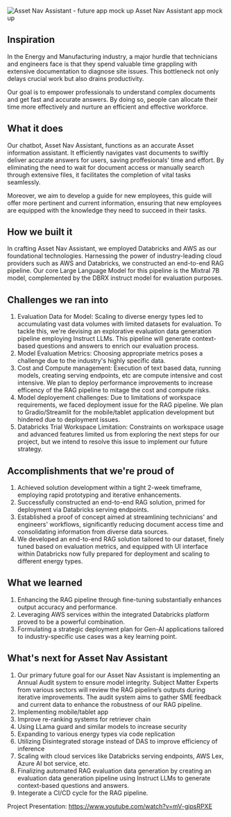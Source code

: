 ![Asset Nav Assistant - future app mock up](https://github.com/nagusubra/databricks_hackathon_2024/assets/52630559/de49baaa-b123-4172-91a3-160586141e70)
Asset Nav Assistant app mock up

## Inspiration

In the Energy and Manufacturing industry, a major hurdle that technicians and engineers face is that they spend valuable time grappling with extensive documentation to diagnose site issues. This bottleneck not only delays crucial work but also drains productivity. 

Our goal is to empower professionals to understand complex documents and get fast and accurate answers. By doing so, people can allocate their time more effectively and nurture an efficient and effective workforce.


## What it does

Our chatbot, Asset Nav Assistant, functions as an accurate Asset information assistant. It efficiently navigates vast documents to swiftly deliver accurate answers for users, saving proffesionals' time and effort. By eliminating the need to wait for document access or manually search through extensive files, it facilitates the completion of vital tasks seamlessly.
 
Moreover, we aim to develop a guide for new employees, this guide will offer more pertinent and current information, ensuring that new employees are equipped with the knowledge they need to succeed in their tasks.


## How we built it

In crafting Asset Nav Assistant, we employed Databricks and AWS as our foundational technologies. Harnessing the power of industry-leading cloud providers such as AWS and Databricks, we constructed an end-to-end RAG pipeline. Our core Large Language Model for this pipeline is the Mixtral 7B model, complemented by the DBRX instruct model for evaluation purposes.


## Challenges we ran into

1. Evaluation Data for Model: Scaling to diverse energy types led to accumulating vast data volumes with limited datasets for evaluation. To tackle this, we're devising an explorative evaluation data generation pipeline employing Instruct LLMs. This pipeline will generate context-based questions and answers to enrich our evaluation process.
2. Model Evaluation Metrics: Choosing appropriate metrics poses a challenge due to the industry's highly specific data.
3. Cost and Compute management: Execution of text based data, running models, creating serving endpoints, etc are compute intensive and cost intensive. We plan to deploy performance improvements to increase efficency of the RAG pipeline to mitage the cost and compute risks.
4. Model deployement challenges: Due to limitations of workspace requirements, we faced deployment issue for the RAG pipeline. We plan to Gradio/Streamlit for the mobile/tablet application development but hindered due to deployment issues.
5. Databricks Trial Workspace Limitation: Constraints on workspace usage and advanced features limited us from exploring the next steps for our project, but we intend to resolve this issue to implement our future strategy.


## Accomplishments that we're proud of

1. Achieved solution development within a tight 2-week timeframe, employing rapid prototyping and iterative enhancements.
2. Successfully constructed an end-to-end RAG solution, primed for deployment via Databricks serving endpoints.
3. Established a proof of concept aimed at streamlining technicians' and engineers' workflows, significantly reducing document access time and consolidating information from diverse data sources.
4. We developed an end-to-end RAG solution tailored to our dataset, finely tuned based on evaluation metrics, and equipped with UI interface within Databricks now fully prepared for deployment and scaling to different energy types.


## What we learned

1. Enhancing the RAG pipeline through fine-tuning substantially enhances output accuracy and performance.
2. Leveraging AWS services within the integrated Databricks platform proved to be a powerful combination.
3. Formulating a strategic deployment plan for Gen-AI applications tailored to industry-specific use cases was a key learning point.



## What's next for Asset Nav Assistant

1. Our primary future goal for our Asset Nav Assistant is implementing an Annual Audit system to ensure model integrity. Subject Matter Experts from various sectors will review the RAG pipeline’s outputs during iterative improvements. The audit system aims to gather SME feedback and current data to enhance the robustness of our RAG pipeline.
2. Implementing mobile/tablet app
3. Improve re-ranking systems for retriever chain
4. Using LLama guard and similar models to increase security
5. Expanding to various energy types via code replication
6. Utilizing Disintegrated storage instead of DAS to improve efficiency of inference
7. Scaling with cloud services like Databricks serving endpoints, AWS Lex, Azure AI bot service, etc.
8. Finalizing automated RAG evaluation data generation by creating an evaluation data generation pipeline using Instruct LLMs to generate context-based questions and answers.
9. Integerate a CI/CD cycle for the RAG pipeline.


Project Presentation: https://www.youtube.com/watch?v=mV-gipsRPXE
